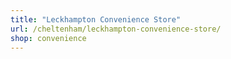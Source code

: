 ```yaml
---
title: "Leckhampton Convenience Store"
url: /cheltenham/leckhampton-convenience-store/
shop: convenience
---
```

